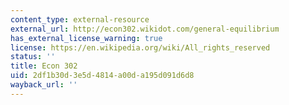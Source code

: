 ```yaml
---
content_type: external-resource
external_url: http://econ302.wikidot.com/general-equilibrium
has_external_license_warning: true
license: https://en.wikipedia.org/wiki/All_rights_reserved
status: ''
title: Econ 302
uid: 2df1b30d-3e5d-4814-a00d-a195d091d6d8
wayback_url: ''
---
```

